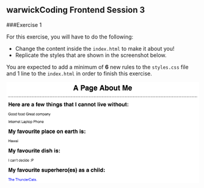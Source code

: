 ## warwickCoding Frontend Session 3


###Exercise 1

For this exercise, you will have to do the following:

- Change the content inside the `index.html` to make it about you!
- Replicate the styles that are shown in the screenshot below.

You are expected to add a minimum of **6** new rules to the `styles.css` file and 1 line to the `index.html` in order to finish this exercise.


![exercise1 solution](./solution1.png)
